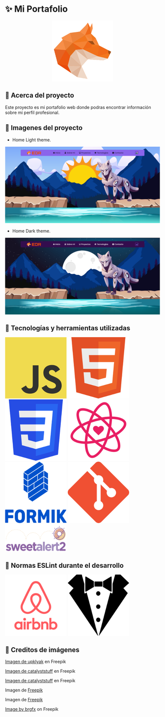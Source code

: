 # ✨ Mi Portafolio

<p align="center">
  <img height="200" width="200" src="./src/img/logo-edr.svg" />
</p>

## 🔶 Acerca del proyecto

Este proyecto es mi portafolio web donde podras encontrar información sobre mi perfil profesional.

## 🔶 Imagenes del proyecto

- Home Light theme.

<img src="./img-readme/portfolio-light.png">

- Home Dark theme.

<img src="./img-readme/portfolio-dark.png">

## 🔶 Tecnologías y herramientas utilizadas

<div display="flex">
  <img height="200" width="200" src="./img-readme/JavaScript.png" title="JavaScript">
  <!-- <img height="200" width="200" src="./img-readme/react.png" title="React"> -->
  <img height="200" width="200" src="./img-readme/html.png" title="HTML">
  <img height="200" width="200" src="./img-readme/css.png" title="CSS">
  <img height="200" width="200" src="./img-readme/react-icons.png" title="React-icons">
  <img height="200" width="200" src="./img-readme/formik.png" title="Formik">
  <img height="200" width="200" src="./img-readme/git.png" title="Git">
  <img height="90" width="200" src="./img-readme/sweetAlert2.png" title="SweetAlert2">
</div>

## 🔶 Normas ESLint durante el desarrollo

<div display="flex">
  <img height="200" width="200" src="./img-readme/eslint-airbnb.png" title="ESLint-AirBnB">
  <img height="200" width="200" src="./img-readme/stylelint.png" title="Stylelint">
</div>

## 🔶 Creditos de imágenes

<a href="https://www.freepik.es/vector-gratis/animales-mecanicos-robots-aguila-panda-lagarto-perro-foca-conjunto-dibujos-animados-vectoriales-mascotas-mecanicas-futuristas-pajaros-metal-reptiles-osos-lobos-leones-marinos-cyborgs-maquinas-electronicas_22273261.htm#query=wolf&position=22&from_view=search&track=sph" target="_blank">Imagen de upklyak</a> en Freepik

<a href="https://www.freepik.es/vector-gratis/lindo-astronauta-montando-cohete-agitando-mano-icono-dibujos-animados-ilustracion-concepto-icono-tecnologia-ciencia_10764053.htm#query=rocket&position=40&from_view=search&track=sph" target="_blank">Imagen de catalyststuff</a> en Freepik

<a href="https://www.freepik.es/vector-gratis/lindo-astronauta-bailando-ilustracion-icono-vector-dibujos-animados-cohete-icono-ciencia-tecnologia-aislado_31789043.htm#page=20&position=1&from_view=author" target="_blank">Imagen de catalyststuff</a> en Freepik

Imagen de <a href="https://www.freepik.es/vector-gratis/fondo-constelacion-abstracta-gradiente_5441235.htm#query=stars&position=3&from_view=search&track=sph" target="_blank">Freepik</a>

Imagen de <a href="https://www.freepik.es/vector-gratis/fondo-paisaje-luna-llena_1107751.htm#query=moon&position=19&from_view=search&track=sph" target="_blank">Freepik</a>

<a href="https://www.freepik.com/free-vector/natural-environment-lanscape-scene_5837826.htm" target="_blank">Image by brgfx</a> on Freepik
